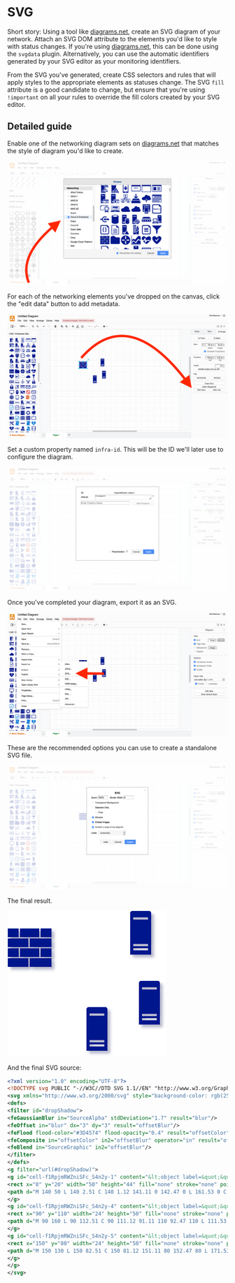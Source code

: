 # SVG

Short story: Using a tool like [diagrams.net], create an SVG diagram of your network. Attach an SVG DOM attribute to the elements you'd like to style with status changes. If you're using [diagrams.net], this can be done using the `svgdata` plugin. Alternatively, you can use the automatic identifiers generated by your SVG editor as your monitoring identifiers.

From the SVG you've generated, create CSS selectors and rules that will apply
styles to the appropriate elements as statuses change. The SVG `fill` attribute
is a good candidate to change, but ensure that you're using `!important` on all
your rules to override the fill colors created by your SVG editor.

## Detailed guide

Enable one of the networking diagram sets on [diagrams.net] that matches the style of diagram you'd like to create. 

![](https://raw.githubusercontent.com/mmastrac/stylus/master/docs/svg-demo/screen-1.png)

For each of the networking elements you've dropped on the canvas, click the "edit data" button to add metadata.

![](https://raw.githubusercontent.com/mmastrac/stylus/master/docs/svg-demo/screen-2.png)

Set a custom property named `infra-id`. This will be the ID we'll later use to configure the diagram.

![](https://raw.githubusercontent.com/mmastrac/stylus/master/docs/svg-demo/screen-3.png)

Once you've completed your diagram, export it as an SVG.

![](https://raw.githubusercontent.com/mmastrac/stylus/master/docs/svg-demo/screen-4.png)

These are the recommended options you can use to create a standalone SVG file.

![](https://raw.githubusercontent.com/mmastrac/stylus/master/docs/svg-demo/screen-5.png)

The final result.

![](https://raw.githubusercontent.com/mmastrac/stylus/master/docs/svg-demo/example.svg)

[diagrams.net]: https://app.diagrams.net/?splash=0&p=svgdata

And the final SVG source:

```svg
<?xml version="1.0" encoding="UTF-8"?>
<!DOCTYPE svg PUBLIC "-//W3C//DTD SVG 1.1//EN" "http://www.w3.org/Graphics/SVG/1.1/DTD/svg11.dtd">
<svg xmlns="http://www.w3.org/2000/svg" style="background-color: rgb(255, 255, 255);" xmlns:xlink="http://www.w3.org/1999/xlink" version="1.1" width="181" height="167" viewBox="-0.5 -0.5 181 167">
<defs>
<filter id="dropShadow">
<feGaussianBlur in="SourceAlpha" stdDeviation="1.7" result="blur"/>
<feOffset in="blur" dx="3" dy="3" result="offsetBlur"/>
<feFlood flood-color="#3D4574" flood-opacity="0.4" result="offsetColor"/>
<feComposite in="offsetColor" in2="offsetBlur" operator="in" result="offsetBlur"/>
<feBlend in="SourceGraphic" in2="offsetBlur"/>
</filter>
</defs>
<g filter="url(#dropShadow)">
<g id="cell-f1RpjmRWZniSFc_S4n2y-1" content="&lt;object label=&quot;&quot; infra-id=&quot;firewall&quot;/&gt;" data-label="" data-infra-id="firewall">
<rect x="0" y="20" width="50" height="44" fill="none" stroke="none" pointer-events="all"/><path d="M 0 64 L 0 54.01 L 23.64 54.01 L 23.64 64 Z M 25 54.01 L 50 54.01 L 50 64 L 25 64 Z M 37.5 52.75 L 37.5 42.71 L 50 42.71 L 50 52.75 Z M 36.04 42.71 L 36.04 52.75 L 13.91 52.75 L 13.91 42.71 Z M 12.55 52.75 L 0 52.75 L 0 42.66 L 12.55 42.66 Z M 23.59 41.44 L 0 41.44 L 0 31.4 L 23.59 31.4 Z M 25 31.4 L 50 31.4 L 50 41.44 L 25.1 41.44 Z M 37.5 30.09 L 37.5 20 L 50 20 L 50 30.09 Z M 36.04 20.05 L 36.04 30.09 L 13.91 30.09 L 13.91 20.05 Z M 12.45 30.09 L 0 30.09 L 0 20.05 L 12.45 20.05 Z" fill="#00188d" stroke="none" pointer-events="all"/></g><g id="cell-f1RpjmRWZniSFc_S4n2y-3" content="&lt;object label=&quot;&quot; infra-id=&quot;server-a&quot;/&gt;" data-label="" data-infra-id="server-a"><rect x="140" y="0" width="24" height="50" fill="none" stroke="none" pointer-events="all"/>
<path d="M 140 50 L 140 2.51 C 140 1.12 141.11 0 142.47 0 L 161.53 0 C 162.89 0 164 1.12 164 2.51 L 164 50 Z M 143.6 45.08 L 160.4 45.08 L 160.4 42.67 L 143.6 42.67 Z M 160.4 40.26 L 160.4 37.8 L 143.6 37.8 L 143.6 40.26 Z M 143.6 9.79 L 160.4 9.79 L 160.4 7.33 L 143.6 7.33 Z" fill="#00188d" stroke="none" pointer-events="all"/>
</g>
<g id="cell-f1RpjmRWZniSFc_S4n2y-4" content="&lt;object label=&quot;&quot; infra-id=&quot;server-c&quot;/&gt;" data-label="" data-infra-id="server-c">
<rect x="90" y="110" width="24" height="50" fill="none" stroke="none" pointer-events="all"/>
<path d="M 90 160 L 90 112.51 C 90 111.12 91.11 110 92.47 110 L 111.53 110 C 112.89 110 114 111.12 114 112.51 L 114 160 Z M 93.6 155.08 L 110.4 155.08 L 110.4 152.67 L 93.6 152.67 Z M 110.4 150.26 L 110.4 147.8 L 93.6 147.8 L 93.6 150.26 Z M 93.6 119.79 L 110.4 119.79 L 110.4 117.33 L 93.6 117.33 Z" fill="#00188d" stroke="none" pointer-events="all"/>
</g>
<g id="cell-f1RpjmRWZniSFc_S4n2y-5" content="&lt;object label=&quot;&quot; infra-id=&quot;server-b&quot;/&gt;" data-label="" data-infra-id="server-b">
<rect x="150" y="80" width="24" height="50" fill="none" stroke="none" pointer-events="all"/>
<path d="M 150 130 L 150 82.51 C 150 81.12 151.11 80 152.47 80 L 171.53 80 C 172.89 80 174 81.12 174 82.51 L 174 130 Z M 153.6 125.08 L 170.4 125.08 L 170.4 122.67 L 153.6 122.67 Z M 170.4 120.26 L 170.4 117.8 L 153.6 117.8 L 153.6 120.26 Z M 153.6 89.79 L 170.4 89.79 L 170.4 87.33 L 153.6 87.33 Z" fill="#00188d" stroke="none" pointer-events="all"/>
</g>
</g>
</svg>
```
